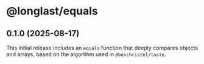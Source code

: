 # @longlast/equals

## 0.1.0 (2025-08-17)

This initial release includes an `equals` function that deeply compares objects
and arrays, based on the algorithm used in `@benchristel/taste`.
